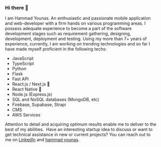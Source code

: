 ### Hi there 👋

I am Hammad Younas. An enthusiastic and passionate mobile application and web-developer with a firm hands on various programming areas. I possess adequate experience to become a part of the software development stages such as requirement gathering, designing, development, deployment and testing. Using my more than 7+ years of experience, currently, I am working on trending technologies and so far I have made myself proficient in the following techs: 

* JavaScript
* TypeScript
* Python
* Flask
* Fast API
* React.js / Next.js 🚀
* React Native 🚀
* Node.js (Express.js)
* SQL and NoSQL databases (MongoDB, etc)
* Firebase, Supabase, Strapi
* CMS
* AWS Services 

Attention to detail and acquiring optimum results enable me to deliver to the best of my abilities.
 Have an interesting startup idea to discuss or want to get technical assistance in new or current projects? You can reach out to me on [LinkedIn](https://www.linkedin.com/in/mhammadyounas/) and [hammad younas](mailto:m.hammadyounas@outlook.com?subject=[GitHub]).
